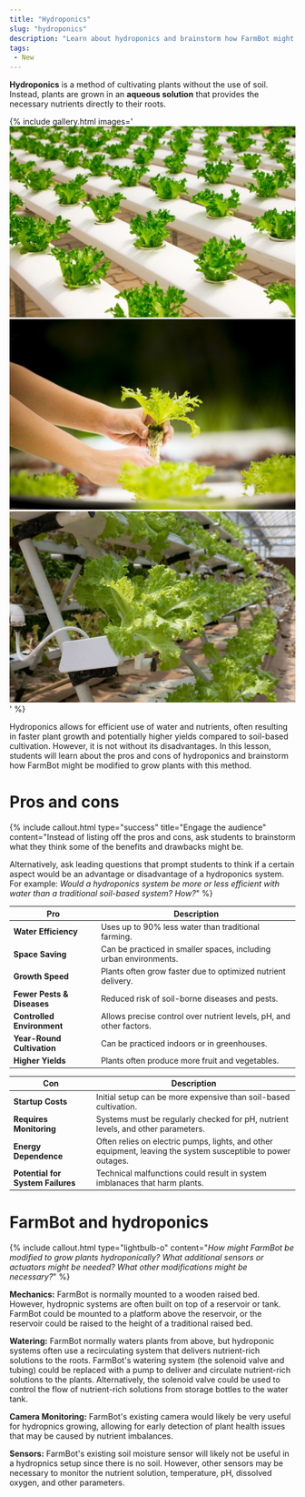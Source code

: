 ```yaml
---
title: "Hydroponics"
slug: "hydroponics"
description: "Learn about hydroponics and brainstorm how FarmBot might be modified to grow plants with this method"
tags:
 - New
---
```


**Hydroponics** is a method of cultivating plants without the use of soil. Instead, plants are grown in an **aqueous solution** that provides the necessary nutrients directly to their roots.

{%
include gallery.html images='
![Hydroponics](_images/hydroponics_1.jpg)
![Hydroponics root detail](_images/hydroponics_2.jpg)
![Hydroponics](_images/hydroponics_3.jpg)
' %}

Hydroponics allows for efficient use of water and nutrients, often resulting in faster plant growth and potentially higher yields compared to soil-based cultivation. However, it is not without its disadvantages. In this lesson, students will learn about the pros and cons of hydroponics and brainstorm how FarmBot might be modified to grow plants with this method.

# Pros and cons

{%
include callout.html
type="success"
title="Engage the audience"
content="Instead of listing off the pros and cons, ask students to brainstorm what they think some of the benefits and drawbacks might be.

Alternatively, ask leading questions that prompt students to think if a certain aspect would be an advantage or disadvantage of a hydroponics system. For example: _Would a hydroponics system be more or less efficient with water than a traditional soil-based system? How?_"
%}

|Pro                        |Description                                                         |
|---------------------------|--------------------------------------------------------------------|
|**Water Efficiency**       |Uses up to 90% less water than traditional farming.                 |
|**Space Saving**           |Can be practiced in smaller spaces, including urban environments.   |
|**Growth Speed**           |Plants often grow faster due to optimized nutrient delivery.        |
|**Fewer Pests & Diseases** |Reduced risk of soil-borne diseases and pests.                      |
|**Controlled Environment** |Allows precise control over nutrient levels, pH, and other factors. |
|**Year-Round Cultivation** |Can be practiced indoors or in greenhouses.                         |
|**Higher Yields**          |Plants often produce more fruit and vegetables.                     |


|Con                               |Description                                                         |
|----------------------------------|--------------------------------------------------------------------|
|**Startup Costs**                 |Initial setup can be more expensive than soil-based cultivation.
|**Requires Monitoring**           |Systems must be regularly checked for pH, nutrient levels, and other parameters.
|**Energy Dependence**             |Often relies on electric pumps, lights, and other equipment, leaving the system susceptible to power outages.
|**Potential for System Failures** |Technical malfunctions could result in system imblanaces that harm plants.

# FarmBot and hydroponics

{%
include callout.html
type="lightbulb-o"
content="_How might FarmBot be modified to grow plants hydroponically? What additional sensors or actuators might be needed? What other modifications might be necessary?_"
%}

**Mechanics:** FarmBot is normally mounted to a wooden raised bed. However, hydropnic systems are often built on top of a reservoir or tank. FarmBot could be mounted to a platform above the reservoir, or the reservoir could be raised to the height of a traditional raised bed.

**Watering:** FarmBot normally waters plants from above, but hydroponic systems often use a recirculating system that delivers nutrient-rich solutions to the roots. FarmBot's watering system (the solenoid valve and tubing) could be replaced with a pump to deliver and circulate nutrient-rich solutions to the plants. Alternatively, the solenoid valve could be used to control the flow of nutrient-rich solutions from storage bottles to the water tank.

**Camera Monitoring:** FarmBot's existing camera would likely be very useful for hydropnics growing, allowing for early detection of plant health issues that may be caused by nutrient imbalances.

**Sensors:** FarmBot's existing soil moisture sensor will likely not be useful in a hydropnics setup since there is no soil. However, other sensors may be necessary to monitor the nutrient solution, temperature, pH, dissolved oxygen, and other parameters.
